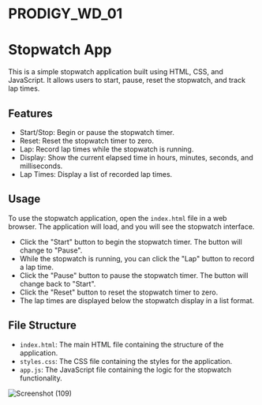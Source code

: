# PRODIGY_WD_01
# Stopwatch App

This is a simple stopwatch application built using HTML, CSS, and JavaScript. It allows users to start, pause, reset the stopwatch, and track lap times.

## Features

- Start/Stop: Begin or pause the stopwatch timer.
- Reset: Reset the stopwatch timer to zero.
- Lap: Record lap times while the stopwatch is running.
- Display: Show the current elapsed time in hours, minutes, seconds, and milliseconds.
- Lap Times: Display a list of recorded lap times.

## Usage

To use the stopwatch application, open the `index.html` file in a web browser. The application will load, and you will see the stopwatch interface.

- Click the "Start" button to begin the stopwatch timer. The button will change to "Pause".
- While the stopwatch is running, you can click the "Lap" button to record a lap time.
- Click the "Pause" button to pause the stopwatch timer. The button will change back to "Start".
- Click the "Reset" button to reset the stopwatch timer to zero.
- The lap times are displayed below the stopwatch display in a list format.

## File Structure

- `index.html`: The main HTML file containing the structure of the application.
- `styles.css`: The CSS file containing the styles for the application.
- `app.js`: The JavaScript file containing the logic for the stopwatch functionality.

![Screenshot (109)](https://github.com/Shrreya-Balaji/PRODIGY_WD_01/assets/141107214/7ef05325-af4c-4721-9755-dbcaf748dd61)


